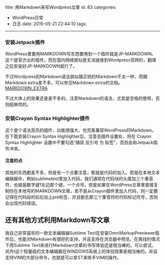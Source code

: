 title: 用Markdown来写Wordpress文章
id: 83
categories:
  - WordPress日常
  - 日志
date: 2015-05-21 22:44:10
tags:
---

### 安装Jetpack插件

WordPress里要用MARKDOWN写东西要用到一个插件就是JP-MARKDOWN。这个是官方出的插件。而在国内网络貌似是无法链接到Wordpress官网的，翻墙之后安装好JP-MARKDOWN就行了。

<!--more-->
不过Wordpress的Markdown语法貌似跟正统的Markdown不太一样，而跟Markdown extra差不多，可以参见Markdown extra的文档。
[MARKDOWN_EXTRA](https://michelf.ca/projects/php-markdown/extra/ "https://michelf.ca/projects/php-markdown/extra/")

不过大体上的效果还是差不多的。注意Markdown的语法，尤其是空格的使用，否则挺麻烦的。

### 安装Crayon Syntax Highlighter插件

这个是个语法高亮的插件，功能很强大，也完美兼容WordPress的Markdown。在下载安装Crayon Syntax Highlighter后，注意去插件设置处，将在 Crayon Syntax Highlighter 设置中不要勾选“捕获 反引号 为 标签”，否则会和Jetpack插件冲突。

#### **注意的点**
其他的东西都差不多，但是有一个点要注意，那就是代码的加入。若是在本地文本编辑器中，例如sublimetext里加入代码，我们通常在代码块的头尾加三个重音符，也就是数字键1左边那个键，一个点号。但是如果在WordPress文章里直接复制你在本地写的MARKDOWN文章，若不是从Crayon插件里加入代码，则一定要记得在代码段的前后加上pre标签，并且删去那三个重音符的代码标记符号，否则会出现代码错误。

## 还有其他方式利用Markdown写文章
我自己非常喜欢的一款文本编辑器Sublime Text在安装OmniMarkupPreviewer插件后，也能对Markdown有很好的支持，并且支持在浏览器中预览。在离线的情况下用Sublime Text来进行Markdown文章的书写体验还是相当棒的。可以尝试。另外t这个轻量级的文本编辑器在WINDOWS系统上的体验效果是相当棒的。并且支持VIM的大部分命令，也就是可以拿ST来练手VIM的操作。
